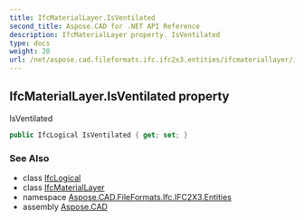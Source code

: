 ```yaml
---
title: IfcMaterialLayer.IsVentilated
second_title: Aspose.CAD for .NET API Reference
description: IfcMaterialLayer property. IsVentilated
type: docs
weight: 20
url: /net/aspose.cad.fileformats.ifc.ifc2x3.entities/ifcmateriallayer/isventilated/
---
```

## IfcMaterialLayer.IsVentilated property

IsVentilated

```csharp
public IfcLogical IsVentilated { get; set; }
```

### See Also

* class [IfcLogical](../../../aspose.cad.fileformats.ifc.ifc2x3.types/ifclogical/)
* class [IfcMaterialLayer](../)
* namespace [Aspose.CAD.FileFormats.Ifc.IFC2X3.Entities](../../ifcmateriallayer/)
* assembly [Aspose.CAD](../../../)



